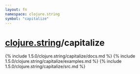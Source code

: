 ```yaml
---
layout: fn
namespace: clojure.string
symbol: "capitalize"
---
```


# [clojure.string](../)/capitalize

{% include 1.5.0/clojure.string/capitalize/docs.md %}
{% include 1.5.0/clojure.string/capitalize/examples.md %}
{% include 1.5.0/clojure.string/capitalize/src.md %}

